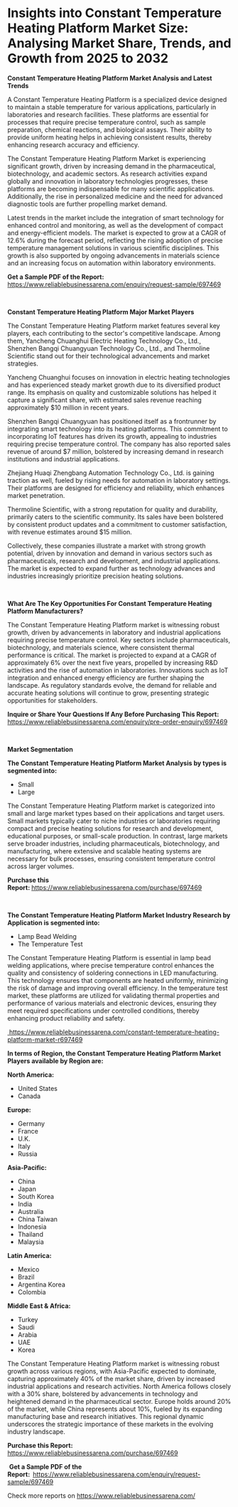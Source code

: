 <p><h1>Insights into Constant Temperature Heating Platform Market Size: Analysing Market Share, Trends, and Growth from 2025 to 2032</h1></p><p><strong>Constant Temperature Heating Platform Market Analysis and Latest Trends</strong></p>
<p><p>A Constant Temperature Heating Platform is a specialized device designed to maintain a stable temperature for various applications, particularly in laboratories and research facilities. These platforms are essential for processes that require precise temperature control, such as sample preparation, chemical reactions, and biological assays. Their ability to provide uniform heating helps in achieving consistent results, thereby enhancing research accuracy and efficiency.</p><p>The Constant Temperature Heating Platform Market is experiencing significant growth, driven by increasing demand in the pharmaceutical, biotechnology, and academic sectors. As research activities expand globally and innovation in laboratory technologies progresses, these platforms are becoming indispensable for many scientific applications. Additionally, the rise in personalized medicine and the need for advanced diagnostic tools are further propelling market demand.</p><p>Latest trends in the market include the integration of smart technology for enhanced control and monitoring, as well as the development of compact and energy-efficient models. The market is expected to grow at a CAGR of 12.6% during the forecast period, reflecting the rising adoption of precise temperature management solutions in various scientific disciplines. This growth is also supported by ongoing advancements in materials science and an increasing focus on automation within laboratory environments.</p></p>
<p><strong>Get a Sample PDF of the Report:&nbsp;</strong> <a href="https://www.reliablebusinessarena.com/enquiry/request-sample/697469?utm_campaign=2988&utm_medium=2&utm_source=Github&utm_content=ia&utm_term=23032025&utm_id=constant-temperature-heating-platform">https://www.reliablebusinessarena.com/enquiry/request-sample/697469</a></p>
<p>&nbsp;</p>
<p><strong>Constant Temperature Heating Platform Major Market Players</strong></p>
<p><p>The Constant Temperature Heating Platform market features several key players, each contributing to the sector's competitive landscape. Among them, Yancheng Chuanghui Electric Heating Technology Co., Ltd., Shenzhen Bangqi Chuangyuan Technology Co., Ltd., and Thermoline Scientific stand out for their technological advancements and market strategies.</p><p>Yancheng Chuanghui focuses on innovation in electric heating technologies and has experienced steady market growth due to its diversified product range. Its emphasis on quality and customizable solutions has helped it capture a significant share, with estimated sales revenue reaching approximately $10 million in recent years.</p><p>Shenzhen Bangqi Chuangyuan has positioned itself as a frontrunner by integrating smart technology into its heating platforms. This commitment to incorporating IoT features has driven its growth, appealing to industries requiring precise temperature control. The company has also reported sales revenue of around $7 million, bolstered by increasing demand in research institutions and industrial applications.</p><p>Zhejiang Huaqi Zhengbang Automation Technology Co., Ltd. is gaining traction as well, fueled by rising needs for automation in laboratory settings. Their platforms are designed for efficiency and reliability, which enhances market penetration. </p><p>Thermoline Scientific, with a strong reputation for quality and durability, primarily caters to the scientific community. Its sales have been bolstered by consistent product updates and a commitment to customer satisfaction, with revenue estimates around $15 million.</p><p>Collectively, these companies illustrate a market with strong growth potential, driven by innovation and demand in various sectors such as pharmaceuticals, research and development, and industrial applications. The market is expected to expand further as technology advances and industries increasingly prioritize precision heating solutions.</p></p>
<p>&nbsp;</p>
<p><strong>What Are The Key Opportunities For Constant Temperature Heating Platform Manufacturers?</strong></p>
<p><p>The Constant Temperature Heating Platform market is witnessing robust growth, driven by advancements in laboratory and industrial applications requiring precise temperature control. Key sectors include pharmaceuticals, biotechnology, and materials science, where consistent thermal performance is critical. The market is projected to expand at a CAGR of approximately 6% over the next five years, propelled by increasing R&D activities and the rise of automation in laboratories. Innovations such as IoT integration and enhanced energy efficiency are further shaping the landscape. As regulatory standards evolve, the demand for reliable and accurate heating solutions will continue to grow, presenting strategic opportunities for stakeholders.</p></p>
<p><strong>Inquire or Share Your Questions If Any Before Purchasing This Report:</strong> <a href="https://www.reliablebusinessarena.com/enquiry/pre-order-enquiry/697469?utm_campaign=2988&utm_medium=2&utm_source=Github&utm_content=ia&utm_term=23032025&utm_id=constant-temperature-heating-platform">https://www.reliablebusinessarena.com/enquiry/pre-order-enquiry/697469</a></p>
<p>&nbsp;</p>
<p><strong>Market Segmentation</strong></p>
<p><strong>The Constant Temperature Heating Platform Market Analysis by types is segmented into:</strong></p>
<p><ul><li>Small</li><li>Large</li></ul></p>
<p><p>The Constant Temperature Heating Platform market is categorized into small and large market types based on their applications and target users. Small markets typically cater to niche industries or laboratories requiring compact and precise heating solutions for research and development, educational purposes, or small-scale production. In contrast, large markets serve broader industries, including pharmaceuticals, biotechnology, and manufacturing, where extensive and scalable heating systems are necessary for bulk processes, ensuring consistent temperature control across larger volumes.</p></p>
<p><strong>Purchase this Report:&nbsp;</strong><a href="https://www.reliablebusinessarena.com/purchase/697469?utm_campaign=2988&utm_medium=2&utm_source=Github&utm_content=ia&utm_term=23032025&utm_id=constant-temperature-heating-platform">https://www.reliablebusinessarena.com/purchase/697469</a></p>
<p>&nbsp;</p>
<p><strong>The Constant Temperature Heating Platform Market Industry Research by Application is segmented into:</strong></p>
<p><ul><li>Lamp Bead Welding</li><li>The Temperature Test</li></ul></p>
<p><p>The Constant Temperature Heating Platform is essential in lamp bead welding applications, where precise temperature control enhances the quality and consistency of soldering connections in LED manufacturing. This technology ensures that components are heated uniformly, minimizing the risk of damage and improving overall efficiency. In the temperature test market, these platforms are utilized for validating thermal properties and performance of various materials and electronic devices, ensuring they meet required specifications under controlled conditions, thereby enhancing product reliability and safety.</p></p>
<p><a href="https://www.reliablebusinessarena.com/constant-temperature-heating-platform-market-r697469?utm_campaign=2988&utm_medium=2&utm_source=Github&utm_content=ia&utm_term=23032025&utm_id=constant-temperature-heating-platform">&nbsp;https://www.reliablebusinessarena.com/constant-temperature-heating-platform-market-r697469</a></p>
<p><strong>In terms of Region, the Constant Temperature Heating Platform Market Players available by Region are:</strong></p>
<p>
    <p> <strong> North America: </strong>
        <ul>
            <li>United States</li>
            <li>Canada</li>
        </ul>
        </p> 
    <p> <strong> Europe: </strong>
        <ul>
            <li>Germany</li>
            <li>France</li>
            <li>U.K.</li>
            <li>Italy</li>
            <li>Russia</li>
        </ul>
        </p> 
    <p> <strong> Asia-Pacific: </strong>
        <ul>
            <li>China</li>
            <li>Japan</li>
            <li>South Korea</li>
            <li>India</li>
            <li>Australia</li>
            <li>China Taiwan</li>
            <li>Indonesia</li>
            <li>Thailand</li>
            <li>Malaysia</li>
        </ul>
        </p> 
    <p> <strong> Latin America: </strong>
        <ul>
            <li>Mexico</li>
            <li>Brazil</li>
            <li>Argentina Korea</li>
            <li>Colombia</li>
        </ul>
        </p> 
    <p> <strong> Middle East & Africa: </strong>
        <ul>
            <li>Turkey</li>
            <li>Saudi</li>
            <li>Arabia</li>
            <li>UAE</li>
            <li>Korea</li>
        </ul>
    </p>
    </p>
<p><p>The Constant Temperature Heating Platform market is witnessing robust growth across various regions, with Asia-Pacific expected to dominate, capturing approximately 40% of the market share, driven by increased industrial applications and research activities. North America follows closely with a 30% share, bolstered by advancements in technology and heightened demand in the pharmaceutical sector. Europe holds around 20% of the market, while China represents about 10%, fueled by its expanding manufacturing base and research initiatives. This regional dynamic underscores the strategic importance of these markets in the evolving industry landscape.</p></p>
<p><strong>Purchase this Report: </strong><a href="https://www.reliablebusinessarena.com/purchase/697469?utm_campaign=2988&utm_medium=2&utm_source=Github&utm_content=ia&utm_term=23032025&utm_id=constant-temperature-heating-platform">https://www.reliablebusinessarena.com/purchase/697469</a></p>
<p>&nbsp;<strong>Get a Sample PDF of the Report:&nbsp;&nbsp;</strong><a href="https://www.reliablebusinessarena.com/enquiry/request-sample/697469?utm_campaign=2988&utm_medium=2&utm_source=Github&utm_content=ia&utm_term=23032025&utm_id=constant-temperature-heating-platform">https://www.reliablebusinessarena.com/enquiry/request-sample/697469</a></p>
<p><strong></strong></p>
<p>Check more reports on <a href="https://www.reliablebusinessarena.com/?utm_campaign=2988&utm_medium=2&utm_source=Github&utm_content=ia&utm_term=23032025&utm_id=constant-temperature-heating-platform">https://www.reliablebusinessarena.com/</a></p>